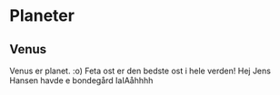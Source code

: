 # Planeter
## Venus
Venus er planet. :o)
Feta ost er den bedste ost i hele verden!
Hej
Jens Hansen havde e bondegård
IaIAåhhhh